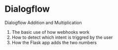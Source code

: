# Dialogflow
Dialogflow Addition and Multiplication
1. The basic use of how  webhooks work 
2. How to detect which intent is triggred by the user 
3. How the Flask app adds the two numbers
